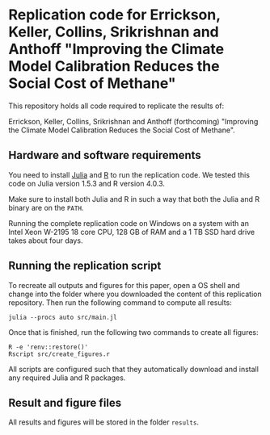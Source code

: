 # Replication code for Errickson, Keller, Collins, Srikrishnan and Anthoff "Improving the Climate Model Calibration Reduces the Social Cost of Methane"

This repository holds all code required to replicate the results of:

Errickson, Keller, Collins, Srikrishnan and Anthoff (forthcoming) "Improving the Climate Model Calibration Reduces the Social Cost of Methane".

## Hardware and software requirements

You need to install [Julia](http://julialang.org/) and [R](https://www.r-project.org/) to run the replication code. We tested this code on Julia version 1.5.3 and R version 4.0.3.

Make sure to install both Julia and R in such a way that both the Julia and R binary are on the `PATH`.

Running the complete replication code on Windows on a system with an Intel Xeon W-2195 18 core CPU, 128 GB of RAM and a 1 TB SSD hard drive takes about four days.

## Running the replication script

To recreate all outputs and figures for this paper, open a OS shell and change into the folder where you downloaded the content of this replication repository. Then run the following command to compute all results:

```
julia --procs auto src/main.jl
```

Once that is finished, run the following two commands to create all figures:

```
R -e 'renv::restore()'
Rscript src/create_figures.r
```

All scripts are configured such that they automatically download and install any required Julia and R packages.

## Result and figure files

All results and figures will be stored in the folder `results`.
